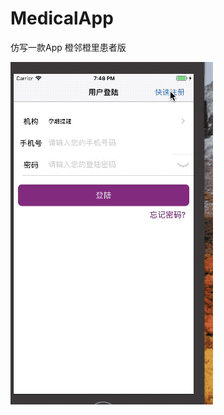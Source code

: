 # MedicalApp

仿写一款App 橙邻橙里患者版

![image](https://github.com/TyhGB/MedicalApp/blob/master/GIF图片/1.gif)
